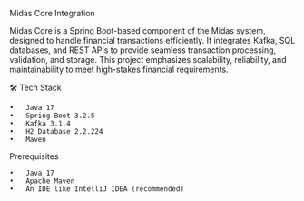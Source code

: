 
Midas Core Integration 

Midas Core is a Spring Boot-based component of the Midas system, designed to handle financial transactions efficiently. It integrates Kafka, SQL databases, and REST APIs to provide seamless transaction processing, validation, and storage. This project emphasizes scalability, reliability, and maintainability to meet high-stakes financial requirements.

🛠️ Tech Stack

	•	Java 17
	•	Spring Boot 3.2.5
	•	Kafka 3.1.4
	•	H2 Database 2.2.224
	•	Maven

 Prerequisites

	•	Java 17
	•	Apache Maven
	•	An IDE like IntelliJ IDEA (recommended)


